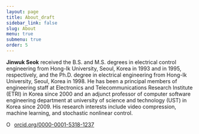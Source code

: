 ```yaml
---
layout: page
title: About_draft
sidebar_link: false
slug: About
menu: true
submenu: true
order: 5
---
```


**Jinwuk Seok** received the B.S. and M.S. degrees in electrical control engineering from Hong-Ik University, Seoul, Korea in 1993 and in 1995, respectively, and the Ph.D. degree in electrical engineering from Hong-Ik University, Seoul, Korea in 1998. He has been a principal members of engineering staff at Electronics and Telecommunications Research Institute (ETRI) in Korea since 2000 and an adjunct professor of computer software engineering department at university of science and technology (UST) in Korea since 2009. His research interests include video compression, machine learning, and stochastic nonlinear control.


<div itemscope itemtype="https://schema.org/Person"><a itemprop="sameAs" content="https://orcid.org/0000-0001-5318-1237" href="https://orcid.org/0000-0001-5318-1237" target="orcid.widget" rel="noopener noreferrer" style="vertical-align:top;"><img src="https://orcid.org/sites/default/files/images/orcid_16x16.png" style="width:1em;margin-right:.5em;" alt="ORCID iD icon">orcid.org/0000-0001-5318-1237</a></div>